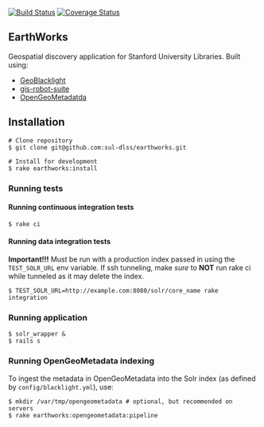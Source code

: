 [![Build Status](https://travis-ci.org/sul-dlss/earthworks.svg?branch=master)](https://travis-ci.org/sul-dlss/earthworks)
[![Coverage Status](https://coveralls.io/repos/github/sul-dlss/earthworks/badge.svg?branch=master)](https://coveralls.io/github/sul-dlss/earthworks?branch=master)

## EarthWorks

Geospatial discovery application for Stanford University Libraries. Built using:

* [GeoBlacklight](https://github.com/geoblacklight)
* [gis-robot-suite](https://github.com/sul-dlss/gis-robot-suite)
* [OpenGeoMetadatda](https://github.com/opengeometadata)

## Installation

```
# Clone repository
$ git clone git@github.com:sul-dlss/earthworks.git

# Install for development
$ rake earthworks:install
```

### Running tests

#### Running continuous integration tests
```
$ rake ci
```

#### Running data integration tests
**Important!!!**
Must be run with a production index passed in using the `TEST_SOLR_URL` env variable. If ssh tunneling, make *sure* to **NOT** run rake ci while tunneled as it may delete the index.

```
$ TEST_SOLR_URL=http://example.com:8080/solr/core_name rake integration
```
### Running application
```
$ solr_wrapper &
$ rails s
```

### Running OpenGeoMetadata indexing
To ingest the metadata in OpenGeoMetadata into the Solr index (as defined by `config/blacklight.yml`), use:

```
$ mkdir /var/tmp/opengeometadata # optional, but recommended on servers
$ rake earthworks:opengeometadata:pipeline
```
